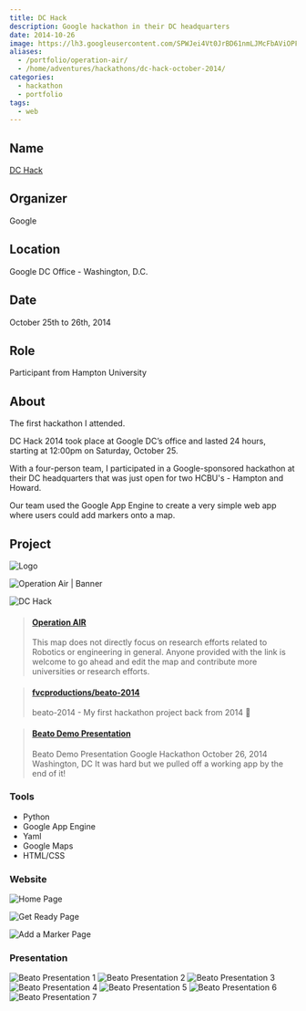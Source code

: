 ```yaml
---
title: DC Hack
description: Google hackathon in their DC headquarters
date: 2014-10-26
image: https://lh3.googleusercontent.com/SPWJei4Vt0JrBD61nmLJMcFbAViOPF3GIvNaeuST4O0PlY2ViXU2jjZv1I-WLIuWy6BRlzeKY8YvPvwLmmIqCD6lreeP6b2CvNyCDGejASCHOw3t8wrMrm9m61bRD1KSBnzEPD9xllScZVsH1HOjBdv4KSnHgNUATGIAyf2tkGZvabwKhhsZ46P37lC1uCnpYho3_AibDrjk5nTvmY7Xss9p8RqwcRDcBNS1zF4gy2hcat-u_vQgHn9lhREz-sm4-qbzYhmn3PffTuBzqi69C8FcQu27LT9nhXDR5KVkCZ1i8VYVKgxbRbnat9Jlg-pFN-1wNnbcf7hljXEJ6Eug84VFFQ_ZGXI7z0h1C6AcAScEpq2uGC9FApELz1mrXBpZKCgiZ65vt_HEo6PgUMs2dUSrqWkMwWss3SvRZYkIZZoi2Vz1VaM55-QNLx0fBDYC7zDjA_FP4OdH_8C6txZyfVPdNRJCcCQbdjszNjWdOJB4r805w7DPlkKfPhABYe8hX5zsoGOiC2eIEg4S1pFLMX-CdUpZ4lx9WbPAKx8-I9lFKLbrRA3cDA-l2CJ2G6WtkIFMC_TJHfViMEW_bL1DMk4wdMmdfwNAUD-2divGc0mFgPzSIScWBPGAG0KhON-a=w720-h960-no
aliases:
  - /portfolio/operation-air/
  - /home/adventures/hackathons/dc-hack-october-2014/
categories:
  - hackathon
  - portfolio
tags:
  - web
---
```


## Name

[DC Hack](https://huacm.wordpress.com/2014/10/28/dchack-2014/)

## Organizer

Google

## Location

Google DC Office - Washington, D.C.

## Date

October 25th to 26th, 2014

## Role

Participant from Hampton University

## About

The first hackathon I attended.

DC Hack 2014 took place at Google DC’s office and lasted 24 hours, starting at 12:00pm on Saturday, October 25.

With a four-person team, I participated in a Google-sponsored hackathon at their DC headquarters that was just open for two HCBU's - Hampton and Howard.

Our team used the Google App Engine to create a very simple web app where users could add markers onto a map.

## Project

![Logo](https://i.imgur.com/kfybrjb.jpg)

![Operation Air | Banner](https://lh3.googleusercontent.com/KEQh6SjUwJHNeqsatCfp3IOg6aNKBqQvOhtEEjo5PwOzIjsAz0Mg2w_K1unGlt_8vFhvVHl062xJItvHfn8Dxr7E4Jo6BdU2yErImmwb4p36rQqmbEoCz5VuyZbxgw6QPglgZotwAIkiy3kuOVNGhbJZpRaUz6DFPOcKb3NDkj3vj5hxzcgm4pCZgFkRB_hM_IZTuknGbYbOGZEo-s4tYeEhULJfqw5tcwW1vjBhW4LB7TLiimmXfv3wZfmPDycoLctDxYoJi2ShyV25mmbHDvvxPPKCJAACPUMC3wOwQsGLBiqC15He-7tkz2ie5ivVfvsOhqwrT8M0W_Rw6U-gOz-rCNJmLt9kJljWksKq6j-86AlmnQJBeYR00B8wDTOT3EBtARozlTs0CL6nAXGHBf9wmUdadnOuCppu3T6GE3Ti-eL-yoOBLG6NnYhwIl0CAz5y4XmT_iviatlvCRz2I3zReoECfT5os6tTzM-XPc3c_IP0cuBIN9LWhJzlEFvcX6MHU3okRIsRc0WzUYMxJPn7QvBYgrF_LhhPzmn-zHDzKUWGvfISd_aYEUURAGa4n_S0YEZ6G-v1LGvfgg98uMNNAO2SjNcyaoCXKMicBjdoFjotx1bXkr6BIvGKV_3O=w900-h356-no)

![DC Hack](https://lh3.googleusercontent.com/SPWJei4Vt0JrBD61nmLJMcFbAViOPF3GIvNaeuST4O0PlY2ViXU2jjZv1I-WLIuWy6BRlzeKY8YvPvwLmmIqCD6lreeP6b2CvNyCDGejASCHOw3t8wrMrm9m61bRD1KSBnzEPD9xllScZVsH1HOjBdv4KSnHgNUATGIAyf2tkGZvabwKhhsZ46P37lC1uCnpYho3_AibDrjk5nTvmY7Xss9p8RqwcRDcBNS1zF4gy2hcat-u_vQgHn9lhREz-sm4-qbzYhmn3PffTuBzqi69C8FcQu27LT9nhXDR5KVkCZ1i8VYVKgxbRbnat9Jlg-pFN-1wNnbcf7hljXEJ6Eug84VFFQ_ZGXI7z0h1C6AcAScEpq2uGC9FApELz1mrXBpZKCgiZ65vt_HEo6PgUMs2dUSrqWkMwWss3SvRZYkIZZoi2Vz1VaM55-QNLx0fBDYC7zDjA_FP4OdH_8C6txZyfVPdNRJCcCQbdjszNjWdOJB4r805w7DPlkKfPhABYe8hX5zsoGOiC2eIEg4S1pFLMX-CdUpZ4lx9WbPAKx8-I9lFKLbrRA3cDA-l2CJ2G6WtkIFMC_TJHfViMEW_bL1DMk4wdMmdfwNAUD-2divGc0mFgPzSIScWBPGAG0KhON-a=w720-h960-no)

<blockquote class="embedly-card"><h4><a href="http://beato-2014.appspot.com">Operation AIR</a></h4><p>This map does not directly focus on research efforts related to Robotics or engineering in general. Anyone provided with the link is welcome to go ahead and edit the map and contribute more universities or research efforts.</p></blockquote>
<script async src="//cdn.embedly.com/widgets/platform.js" charset="UTF-8"></script>

<blockquote class="embedly-card"><h4><a href="https://github.com/fvcproductions/beato-2014">fvcproductions/beato-2014</a></h4><p>beato-2014 - My first hackathon project back from 2014 👼</p></blockquote>

<blockquote class="embedly-card"><h4><a href="https://speakerdeck.com/fvcproductions/beato-demo-presentation">Beato Demo Presentation</a></h4><p>Beato Demo Presentation Google Hackathon October 26, 2014 Washington, DC It was hard but we pulled off a working app by the end of it!</p></blockquote>

### Tools

- Python
- Google App Engine
- Yaml
- Google Maps
- HTML/CSS

### Website

![Home Page](https://i.imgur.com/tfhGHyo.png)

![Get Ready Page](https://i.imgur.com/gkdJN1k.jpg)

![Add a Marker Page](https://i.imgur.com/GOg3d8o.jpg)

### Presentation

![Beato Presentation 1](https://i.imgur.com/zRKRLJY.jpg)
![Beato Presentation 2](https://i.imgur.com/SE6KPu3.jpg)
![Beato Presentation 3](https://i.imgur.com/NHnY1HM.jpg)
![Beato Presentation 4](https://i.imgur.com/eqcMyae.jpg)
![Beato Presentation 5](https://i.imgur.com/pyQI41u.jpg)
![Beato Presentation 6](https://i.imgur.com/jzEVvvc.jpg)
![Beato Presentation 7](https://i.imgur.com/tD6jZVi.jpg)
